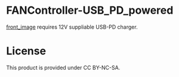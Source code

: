 # FANController-USB_PD_powered
[front_image](https://github.com/MurakamiShun/FANController-USB_PD_powered/circuit/front.jpg)
requires 12V suppliable USB-PD charger.
# License
This product is provided under CC BY-NC-SA.
